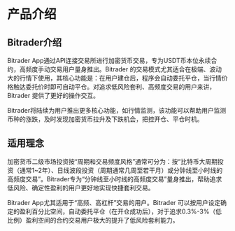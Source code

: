 # 产品介绍

## Bitrader介绍

Bitrader App通过API连接交易所进行加密货币交易，专为USDT币本位永续合约，高频度手动交易用户量身推出。Bitrader 的交易模式尤其适合在极端、波动大的行情下使用，其核心功能是：在用户建仓后，程序会自动委托平仓，当行情价格触达委托价时即可自动平仓。对追求低风险套利、高频度交易的用户来讲，Bitrader 提供了更好的操作交互。

Bitrader将陆续为用户推出更多核心功能，如行情监测，该功能可以帮助用户监测币种的涨跌，及时发现加密货币拉升及下跌机会，把控开仓、平仓时机。



## 适用理念

加密货币二级市场投资按“周期和交易频度风格”通常可分为：按“比特币大周期投资（通常1\~2年）、日线波段投资（周期通常几周至若干月）或分钟线至小时线的高频度交易”。Bitrader专为“分钟线至小时线的高频度交易”量身推出，帮助追求低风险、确定性盈利的用户更好地实现快捷套利交易。



Bitrader App尤其适用于“高频、高杠杆”交易的用户。Bitrader 可以按用户设定确定的盈利百分比空间，自动委托平仓（在开仓成功后），对于追求0.3%-3%（低比例）盈利空间的合约交易用户极大的提升了低风险套利能力。

